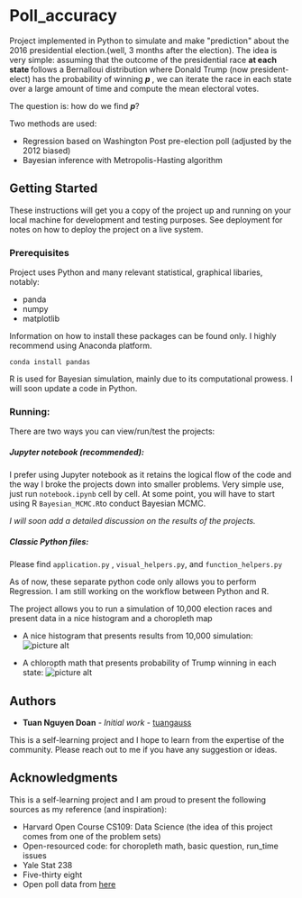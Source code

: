 # Poll_accuracy

Project implemented in Python to simulate and make "prediction" about the 2016 presidential election.(well, 3 months after the election). The idea is very simple: assuming that the outcome of the presidential race <b> at each state </b> follows a Bernalloui distribution where Donald Trump (now president-elect) has the probability of winning <b><i> p </i></b>, we can iterate the race in each state over a large amount of time and compute the mean electoral votes.

The question is: how do we find <b><i>p</i></b>?

Two methods are used:
* Regression based on Washington Post pre-election poll (adjusted by the 2012 biased)
* Bayesian inference with Metropolis-Hasting algorithm

## Getting Started

These instructions will get you a copy of the project up and running on your local machine for development and testing purposes. See deployment for notes on how to deploy the project on a live system.

### Prerequisites

Project uses Python and many relevant statistical, graphical libaries, notably:
* panda
* numpy
* matplotlib

Information on how to install these packages can be found only. I highly recommend using Anaconda platform.
```
conda install pandas
```
R is used for Bayesian simulation, mainly due to its computational prowess. I will soon update a code in Python.

### Running:

There are two ways you can view/run/test the projects:

##### Jupyter notebook (recommended):

I prefer using Jupyter notebook as it retains the logical flow of the code and the way I broke the projects down into smaller problems. 
Very simple use, just run ```notebook.ipynb``` cell by cell. At some point, you will have to start using R ```Bayesian_MCMC.R```to conduct Bayesian MCMC.

<i>I will soon add a detailed discussion on the results of the projects.</i>


##### Classic Python files: 

Please find ```application.py``` , ```visual_helpers.py```, and ```function_helpers.py```</i>

As of now, these separate python code only allows you to perform Regression. I am still working on the workflow between Python and R.

The project allows you to run a simulation of 10,000 election races and present data in a nice histogram and a choropleth map

* A nice histogram that presents results from 10,000 simulation:
![picture alt](https://github.com/tuangauss/poll_accuracy/blob/master/demo%20histogram.JPG?raw=true)

* A chloropth math that presents probability of Trump winning in each state:
![picture alt](https://github.com/tuangauss/poll_accuracy/blob/master/demo%20choropleth%20map.JPG?raw=true)

## Authors

* **Tuan Nguyen Doan** - *Initial work* - [tuangauss](https://github.com/tuangauss)

This is a self-learning project and I hope to learn from the expertise of the community. Please reach out to me if you have any suggestion or ideas.


## Acknowledgments
This is a self-learning project and I am proud to present the following sources as my reference (and inspiration):
* Harvard Open Course CS109: Data Science (the idea of this project comes from one of the problem sets)
* Open-resourced code: for choropleth math, basic question, run_time issues
* Yale Stat 238
* Five-thirty eight
* Open poll data from [here](https://www.r-bloggers.com/fivethirtyeights-polling-data-for-the-us-presidential-election/)

